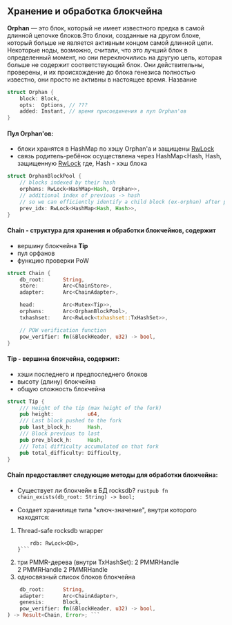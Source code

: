 ## Хранение и обработка блокчейна

**Orphan** — это блок, который не имеет известного предка в самой длинной цепочке блоков.Это блоки, созданные на другом блоке, который больше не является активным концом самой длинной цепи. Некоторые ноды, возможно, считали, что это лучший блок в определенный момент, но они переключились на другую цепь, которая больше не содержит соответствующий блок. Они действительны, проверены, и их происхождение до блока генезиса полностью известно, они просто не активны в настоящее время. Название 

```rust
struct Orphan {
	block: Block,
	opts:  Options, // ???
	added: Instant, // время присоединения в пул Orphan'ов
}
```

#### Пул Orphan'ов:
- блоки хранятся в HashMap по хэшу Orphan'a и защищены [RwLock](https://doc.rust-lang.org/std/sync/struct.RwLock.html)
- связь родитель-ребёнок осуществлена через HashMap<Hash, Hash, защищенную [RwLock](https://doc.rust-lang.org/std/sync/struct.RwLock.html) где, Hash - хэш блока
```rust
struct OrphanBlockPool {
	// blocks indexed by their hash
	orphans: RwLock<HashMap<Hash, Orphan>>,
	// additional index of previous -> hash
	// so we can efficiently identify a child block (ex-orphan) after processing a block
	prev_idx: RwLock<HashMap<Hash, Hash>>,
}
```

#### Chain - cтруктура для хранения и обработки блокчейнов, содержит
- вершину блокчейна **Tip** 
- пул орфанов
- функцию проверки PoW
```rust
struct Chain {
	db_root:      String,
	store:        Arc<ChainStore>,
	adapter:      Arc<ChainAdapter>,

	head:         Arc<Mutex<Tip>>,
	orphans:      Arc<OrphanBlockPool>,
	txhashset:    Arc<RwLock<txhashset::TxHashSet>>,

	// POW verification function
	pow_verifier: fn(&BlockHeader, u32) -> bool,
}
```

#### Tip - вершина блокчейна, содержит:
- хэши последнего и предпоследнего блоков
- высоту (длину) блокчейна
- общую сложность блокчейна
```rust
struct Tip {
	/// Height of the tip (max height of the fork)
	pub height:           u64,
	/// Last block pushed to the fork
	pub last_block_h:     Hash,
	/// Block previous to last
	pub prev_block_h:     Hash,
	/// Total difficulty accumulated on that fork
	pub total_difficulty: Difficulty,
}
```	

#### Chain предоставляет следующие методы для обработки блокчейна:
- Существует ли блокчейн в БД rocksdb?
```rustpub fn chain_exists(db_root: String) -> bool;```

- Создает хранилище типа "ключ-значение", внутри которого находятся: 
1. Thread-safe rocksdb wrapper
	```rustpub struct Store {
		rdb: RwLock<DB>,
	}```
2. три PMMR-дерева (внутри TxHashSet):
	2 PMMRHandle<OutputStoreable>     
	2 PMMRHandle<RangeProof>
	2 PMMRHandle<TxKernel>	
3. односвязный список блоков блокчейна				 
```rust pub fn init(
	db_root:      String,
	adapter:      Arc<ChainAdapter>, 
	genesis:      Block,
	pow_verifier: fn(&BlockHeader, u32) -> bool,
) -> Result<Chain, Error>; ```
